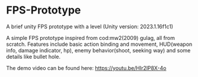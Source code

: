 # FPS-Prototype
A brief unity FPS prototype with a level (Unity version: 2023.1.16f1c1)

A simple FPS prototype inspired from cod:mw2(2009) gulag, all from scratch.
Features include basic action binding and movement, HUD(weapon info, damage indicator, hp), 
enemy behavior(shoot, seeking way) and some details like bullet hole.

The demo video can be found here: https://youtu.be/HIr2lP8X-4o
